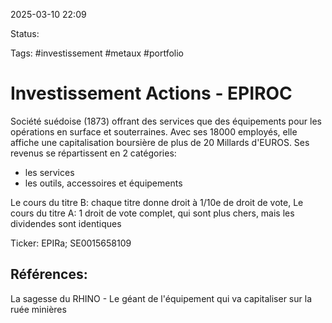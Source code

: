 
2025-03-10 22:09

Status:

Tags: #investissement  #metaux #portfolio 


# Investissement Actions - EPIROC

Société suédoise (1873) offrant des services que des équipements pour les opérations en surface et souterraines. 
Avec ses 18000 employés, elle affiche une capitalisation boursière de plus de 20 Millards d'EUROS.
Ses revenus se répartissent en 2 catégories:
- les services
- les outils, accessoires et équipements

Le cours du titre B: chaque titre donne droit à 1/10e de droit de vote,
Le cours du titre A: 1 droit de vote complet, qui sont plus chers, mais les dividendes sont identiques

Ticker: EPIRa; SE0015658109


## Références:

La sagesse du RHINO - Le géant de l'équipement qui va capitaliser sur la ruée minières